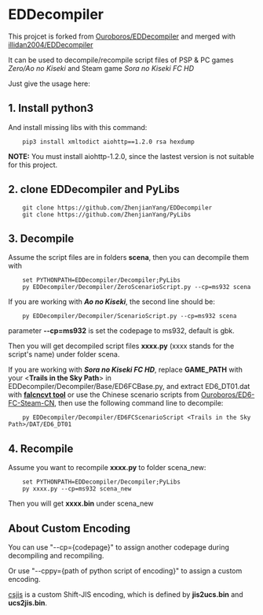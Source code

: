 # EDDecompiler

This projcet is forked from [Ouroboros/EDDecompiler](https://github.com/Ouroboros/EDDecompiler) and merged with [illidan2004/EDDecompiler](https://github.com/illidan2004/EDDecompiler)

It can be used to decompile/recompile script files of PSP & PC games *Zero/Ao no Kiseki* and Steam game *Sora no Kiseki FC HD*

Just give the usage here:

## 1. Install python3   
And install missing libs with this command:   
```
    pip3 install xmltodict aiohttp==1.2.0 rsa hexdump
```
**NOTE:** You must install aiohttp-1.2.0, since the lastest version is not suitable for this project.

## 2. clone **EDDecompiler** and **PyLibs**   
```
    git clone https://github.com/ZhenjianYang/EDDecompiler   
    git clone https://github.com/ZhenjianYang/PyLibs   
```

## 3. Decompile

Assume the script files are in folders **scena**, then you can decompile them with

```
    set PYTHONPATH=EDDecompiler/Decompiler;PyLibs
    py EDDecompiler/Decompiler/ZeroScenarioScript.py --cp=ms932 scena 
```

If you are working with **_Ao no Kiseki_**, the second line should be:

```
    py EDDecompiler/Decompiler/ScenarioScript.py --cp=ms932 scena
```

parameter **--cp=ms932** is set the codepage to ms932, default is gbk.

Then you will get decompiled script files **xxxx.py** (xxxx stands for the script's name) under folder scena.

If you are working with **_Sora no Kiseki FC HD_**, replace **GAME_PATH** with your <**Trails in the Sky Path**> in EDDecompiler/Decompiler/Base/ED6FCBase.py, 
and extract ED6_DT01.dat with [**falcncvt tool**](http://www.pokanchan.jp/dokuwiki/software/falcnvrt/start) or use the Chinese scenario scripts from [Ouroboros/ED6-FC-Steam-CN](https://github.com/Ouroboros/ED6-FC-Steam-CN), 
then use the following command line to decompile:

```
    py EDDecompiler/Decompiler/ED6FCScenarioScript <Trails in the Sky Path>/DAT/ED6_DT01
```

## 4. Recompile

Assume you want to recompile **xxxx.py** to folder scena_new:   

```
    set PYTHONPATH=EDDecompiler/Decompiler;PyLibs
    py xxxx.py --cp=ms932 scena_new
```

Then you will get **xxxx.bin** under scena_new

## About Custom Encoding

You can use "--cp={codepage}" to assign another codepage during decompiling and recompiling.

Or use "--cppy={path of python script of encoding}" to assign a custom encoding.

[csjis](https://github.com/ZhenjianYang/EDDecompiler/blob/master/CSjis/csjis.py) is a custom
Shift-JIS encoding, which is defined by **jis2ucs.bin** and **ucs2jis.bin**.
